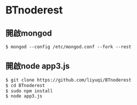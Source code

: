BTnoderest
==========

## 開啟mongod

```$ mongod --config /etc/mongod.conf --fork --rest```

## 開啟node app3.js

```bash
$ git clone https://github.com/liyuqi/BTnoderest
$ cd BTnoderest
$ sudo npm install
$ node app3.js

```
